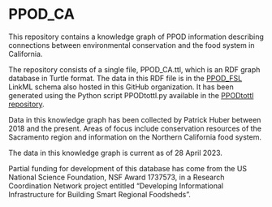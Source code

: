 # PPOD_CA
This repository contains a knowledge graph of PPOD information describing connections between
environmental conservation and the food system in California.

The repository consists of a single file, PPOD_CA.ttl, which is an RDF graph database in Turtle format. 
The data in this RDF file is in the [PPOD_FSL](https://github.com/PPODschema/PPOD_FSL) LinkML schema also hosted
in this GitHub organization. It has been generated using the Python script PPODtottl.py available in the [PPODtottl repository](https://github.com/PPODschema/PPODtottl). 

Data in this knowledge graph has been collected by Patrick Huber between 2018 and the present. Areas of 
focus include conservation resources of the Sacramento region and information on the Northern California
food system. 

The data in this knowledge graph is current as of 28 April 2023.

Partial funding for development of this database has come from the US National Science Foundation, 
NSF Award 1737573, in a Research Coordination Network project entitled “Developing Informational Infrastructure for 
Building Smart Regional Foodsheds”.


